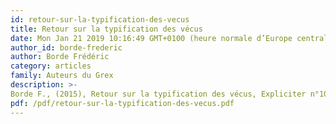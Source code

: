```yaml
---
id: retour-sur-la-typification-des-vecus
title: Retour sur la typification des vécus
date: Mon Jan 21 2019 10:16:49 GMT+0100 (heure normale d’Europe centrale)
author_id: borde-frederic
author: Borde Frédéric
category: articles
family: Auteurs du Grex
description: >-
Borde F., (2015), Retour sur la typification des vécus, Expliciter n°105, p. 14-26. 
pdf: /pdf/retour-sur-la-typification-des-vecus.pdf
---
```

